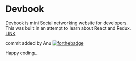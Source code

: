 # Devbook
Devbook is mini Social networking website for developers.<br>
This was built in an attempt to learn about React and Redux.<br>
[LINK](https://guarded-inlet-93603.herokuapp.com)

commit added by Anu
[![forthebadge](https://forthebadge.com/images/badges/built-with-love.svg)](https://forthebadge.com)

Happy coding...
